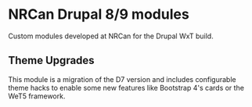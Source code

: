 NRCan Drupal 8/9 modules
=======================

Custom modules developed at NRCan for the Drupal WxT build.

Theme Upgrades
--------------
This module is a migration of the D7 version and includes configurable theme hacks to enable some new features like Bootstrap 4's cards or the WeT5 framework.



